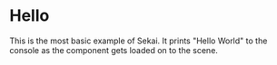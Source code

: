 # Hello

This is the most basic example of Sekai. It prints "Hello World" to the console as the component gets loaded on to the scene.